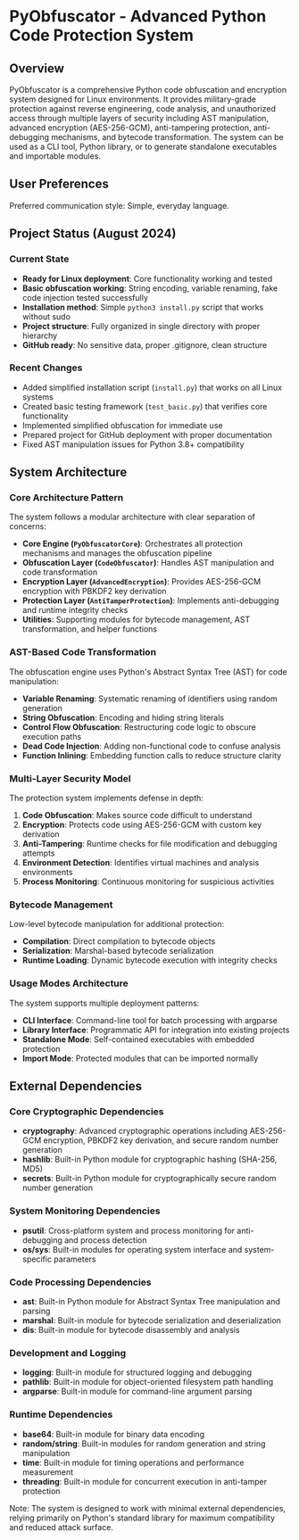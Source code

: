 # PyObfuscator - Advanced Python Code Protection System

## Overview

PyObfuscator is a comprehensive Python code obfuscation and encryption system designed for Linux environments. It provides military-grade protection against reverse engineering, code analysis, and unauthorized access through multiple layers of security including AST manipulation, advanced encryption (AES-256-GCM), anti-tampering protection, anti-debugging mechanisms, and bytecode transformation. The system can be used as a CLI tool, Python library, or to generate standalone executables and importable modules.

## User Preferences

Preferred communication style: Simple, everyday language.

## Project Status (August 2024)

### Current State
- **Ready for Linux deployment**: Core functionality working and tested
- **Basic obfuscation working**: String encoding, variable renaming, fake code injection tested successfully
- **Installation method**: Simple `python3 install.py` script that works without sudo
- **Project structure**: Fully organized in single directory with proper hierarchy
- **GitHub ready**: No sensitive data, proper .gitignore, clean structure

### Recent Changes
- Added simplified installation script (`install.py`) that works on all Linux systems
- Created basic testing framework (`test_basic.py`) that verifies core functionality  
- Implemented simplified obfuscation for immediate use
- Prepared project for GitHub deployment with proper documentation
- Fixed AST manipulation issues for Python 3.8+ compatibility

## System Architecture

### Core Architecture Pattern
The system follows a modular architecture with clear separation of concerns:

- **Core Engine (`PyObfuscatorCore`)**: Orchestrates all protection mechanisms and manages the obfuscation pipeline
- **Obfuscation Layer (`CodeObfuscator`)**: Handles AST manipulation and code transformation
- **Encryption Layer (`AdvancedEncryption`)**: Provides AES-256-GCM encryption with PBKDF2 key derivation  
- **Protection Layer (`AntiTamperProtection`)**: Implements anti-debugging and runtime integrity checks
- **Utilities**: Supporting modules for bytecode management, AST transformation, and helper functions

### AST-Based Code Transformation
The obfuscation engine uses Python's Abstract Syntax Tree (AST) for code manipulation:
- **Variable Renaming**: Systematic renaming of identifiers using random generation
- **String Obfuscation**: Encoding and hiding string literals
- **Control Flow Obfuscation**: Restructuring code logic to obscure execution paths
- **Dead Code Injection**: Adding non-functional code to confuse analysis
- **Function Inlining**: Embedding function calls to reduce structure clarity

### Multi-Layer Security Model
The protection system implements defense in depth:
1. **Code Obfuscation**: Makes source code difficult to understand
2. **Encryption**: Protects code using AES-256-GCM with custom key derivation
3. **Anti-Tampering**: Runtime checks for file modification and debugging attempts
4. **Environment Detection**: Identifies virtual machines and analysis environments
5. **Process Monitoring**: Continuous monitoring for suspicious activities

### Bytecode Management
Low-level bytecode manipulation for additional protection:
- **Compilation**: Direct compilation to bytecode objects
- **Serialization**: Marshal-based bytecode serialization
- **Runtime Loading**: Dynamic bytecode execution with integrity checks

### Usage Modes Architecture
The system supports multiple deployment patterns:
- **CLI Interface**: Command-line tool for batch processing with argparse
- **Library Interface**: Programmatic API for integration into existing projects
- **Standalone Mode**: Self-contained executables with embedded protection
- **Import Mode**: Protected modules that can be imported normally

## External Dependencies

### Core Cryptographic Dependencies
- **cryptography**: Advanced cryptographic operations including AES-256-GCM encryption, PBKDF2 key derivation, and secure random number generation
- **hashlib**: Built-in Python module for cryptographic hashing (SHA-256, MD5)
- **secrets**: Built-in Python module for cryptographically secure random number generation

### System Monitoring Dependencies  
- **psutil**: Cross-platform system and process monitoring for anti-debugging and process detection
- **os/sys**: Built-in modules for operating system interface and system-specific parameters

### Code Processing Dependencies
- **ast**: Built-in Python module for Abstract Syntax Tree manipulation and parsing
- **marshal**: Built-in module for bytecode serialization and deserialization
- **dis**: Built-in module for bytecode disassembly and analysis

### Development and Logging
- **logging**: Built-in module for structured logging and debugging
- **pathlib**: Built-in module for object-oriented filesystem path handling
- **argparse**: Built-in module for command-line argument parsing

### Runtime Dependencies
- **base64**: Built-in module for binary data encoding
- **random/string**: Built-in modules for random generation and string manipulation
- **time**: Built-in module for timing operations and performance measurement
- **threading**: Built-in module for concurrent execution in anti-tamper protection

Note: The system is designed to work with minimal external dependencies, relying primarily on Python's standard library for maximum compatibility and reduced attack surface.